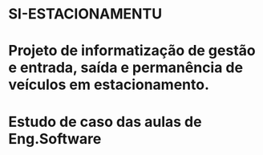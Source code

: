 # SI-ESTACIONAMENTU
# Projeto de informatização de gestão e entrada, saída e permanência de veículos em estacionamento.
# Estudo de caso das aulas de Eng.Software

